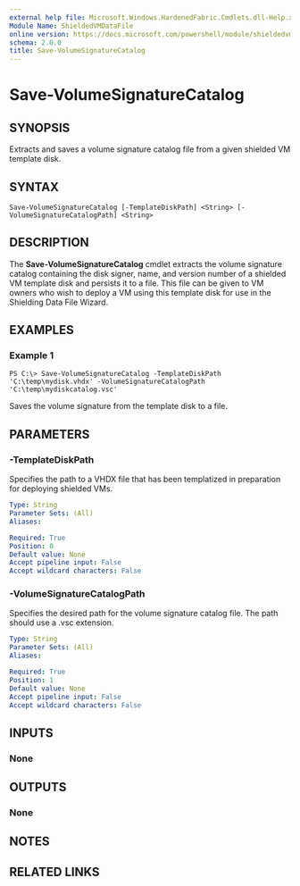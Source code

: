 ```yaml
---
external help file: Microsoft.Windows.HardenedFabric.Cmdlets.dll-Help.xml
Module Name: ShieldedVMDataFile
online version: https://docs.microsoft.com/powershell/module/shieldedvmdatafile/save-volumesignaturecatalog?view=windowsserver2022-ps&wt.mc_id=ps-gethelp
schema: 2.0.0
title: Save-VolumeSignatureCatalog
---
```


# Save-VolumeSignatureCatalog

## SYNOPSIS
Extracts and saves a volume signature catalog file from a given shielded VM template disk.

## SYNTAX

```
Save-VolumeSignatureCatalog [-TemplateDiskPath] <String> [-VolumeSignatureCatalogPath] <String>
```

## DESCRIPTION
The **Save-VolumeSignatureCatalog** cmdlet extracts the volume signature catalog containing the disk signer, name, and version number of a shielded VM template disk and persists it to a file.
This file can be given to VM owners who wish to deploy a VM using this template disk for use in the Shielding Data File Wizard.

## EXAMPLES

### Example 1
```
PS C:\> Save-VolumeSignatureCatalog -TemplateDiskPath 'C:\temp\mydisk.vhdx' -VolumeSignatureCatalogPath 'C:\temp\mydiskcatalog.vsc'
```

Saves the volume signature from the template disk to a file.

## PARAMETERS

### -TemplateDiskPath
Specifies the path to a VHDX file that has been templatized in preparation for deploying shielded VMs.

```yaml
Type: String
Parameter Sets: (All)
Aliases: 

Required: True
Position: 0
Default value: None
Accept pipeline input: False
Accept wildcard characters: False
```

### -VolumeSignatureCatalogPath
Specifies the desired path for the volume signature catalog file.
The path should use a .vsc extension.

```yaml
Type: String
Parameter Sets: (All)
Aliases: 

Required: True
Position: 1
Default value: None
Accept pipeline input: False
Accept wildcard characters: False
```

## INPUTS

### None


## OUTPUTS

### None

## NOTES

## RELATED LINKS

